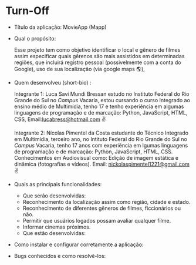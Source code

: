 # Turn-Off
 - Título da aplicação: MovieApp (Mapp)

- Qual o propósito: 

   Esse projeto tem como objetivo identificar o local e gênero de filmes assim especificar quais gêrenos são mais assistidos em determinadas regiões, que incluirá registro pessoal (possivelmente com a conta do Google), uso de sua localização (via google maps :earth_americas:),

- Quem desenvolveu (short-bio) :

  Integrante 1: Luca Savi Mundi Bressan estudo no Instituto Federal do Rio Grande do Sul no *Campus* Vacaria, estou cursando o curso Integrado ao ensino médio de Multimídia, tenho 17 e tenho experiência em algumas linguagens de programação e de marcação: Python, JavaScript, HTML, CSS, Email:lucabress@hotmail.com :v:
  
  Integrante 2: Nícolas Pimentel da Costa estudante do Técnico Integrado em Multímídia, terceiro ano, no Intituto Federal do Rio Grande do Sul no *Campus* Vacaria, tenho 17 anos com experiência em lgumas linguagens de programação e de marcação: Python, JavaScript, HTML, CSS. Conhecimentos em Audiovisual como: Edição de imagem estática e dinâmica (fotografias e vídeos). Email: nickolaspimentel1221@gmail.com :v: 
  
- Quais as principais funcionalidades:
    - Que serão desenvolvidas: 
     * Reconhecimento da localização assim como região, cidade e estado. 
     * Reconhecimento de diferentes gêneros de filmes, ficcionários ou não.
     * Permitir que usuários logados possam avaliar qualquer filme.
     * Informar cinemas próximos.
    - Que estão desenvolvidas: 
- Como instalar e configurar corretamente a aplicação:

- Bugs conhecidos e como resolvê-los:
